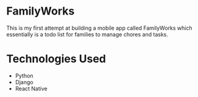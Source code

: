 # FamilyWorks
This is my first attempt at building a mobile app called FamilyWorks which essentially is a todo list for families to manage chores and tasks.

# Technologies Used
- Python
- Django
- React Native
